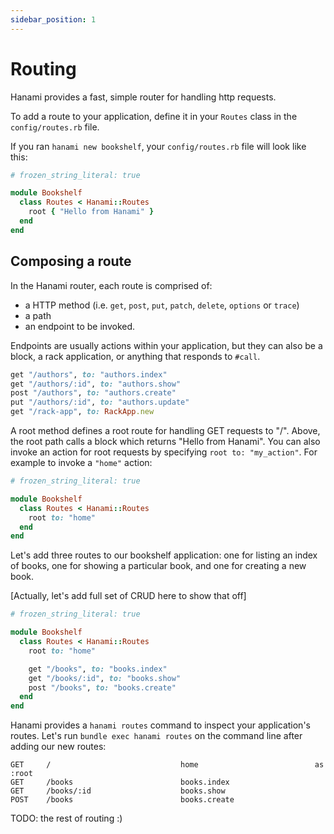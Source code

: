 ```yaml
---
sidebar_position: 1
---
```


# Routing

Hanami provides a fast, simple router for handling http requests.

To add a route to your application, define it in your `Routes` class in the `config/routes.rb` file.

If you ran `hanami new bookshelf`, your `config/routes.rb` file will look like this:

```ruby title="config/routes.rb"
# frozen_string_literal: true

module Bookshelf
  class Routes < Hanami::Routes
    root { "Hello from Hanami" }
  end
end
```

## Composing a route

In the Hanami router, each route is comprised of:
- a HTTP method (i.e. `get`, `post`, `put`, `patch`, `delete`, `options` or `trace`)
- a path
- an endpoint to be invoked.

Endpoints are usually actions within your application, but they can also be a block, a rack application, or anything that responds to `#call`.

```ruby title="Example routes"
get "/authors", to: "authors.index"
get "/authors/:id", to: "authors.show"
post "/authors", to: "authors.create"
put "/authors/:id", to: "authors.update"
get "/rack-app", to: RackApp.new
```

A root method defines a root route for handling GET requests to "/". Above, the root path calls a block which returns "Hello from Hanami". You can also invoke an action for root requests by specifying `root to: "my_action"`. For example to invoke a `"home"` action:

```ruby title="config/routes.rb"
# frozen_string_literal: true

module Bookshelf
  class Routes < Hanami::Routes
    root to: "home"
  end
end
```

Let's add three routes to our bookshelf application: one for listing an index of books, one for showing a particular book, and one for creating a new book.

[Actually, let's add full set of CRUD here to show that off]

```ruby title="config/routes.rb"
# frozen_string_literal: true

module Bookshelf
  class Routes < Hanami::Routes
    root to: "home"

    get "/books", to: "books.index"
    get "/books/:id", to: "books.show"
    post "/books", to: "books.create"
  end
end
```

Hanami provides a `hanami routes` command to inspect your application's routes. Let's run `bundle exec hanami routes` on the command line after adding our new routes:

```shell title="bundle exec hanami routes"
GET     /                             home                          as :root
GET     /books                        books.index
GET     /books/:id                    books.show
POST    /books                        books.create
```

TODO: the rest of routing :)
